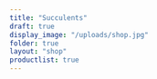 ```yaml
---
title: "Succulents"
draft: true
display_image: "/uploads/shop.jpg"
folder: true
layout: "shop"
productlist: true
---
```

